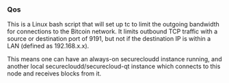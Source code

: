 ### Qos ###

This is a Linux bash script that will set up tc to limit the outgoing bandwidth for connections to the Bitcoin network. It limits outbound TCP traffic with a source or destination port of 9191, but not if the destination IP is within a LAN (defined as 192.168.x.x).

This means one can have an always-on securecloudd instance running, and another local securecloudd/securecloud-qt instance which connects to this node and receives blocks from it.
